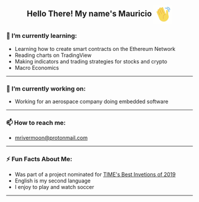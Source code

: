 <h2 align="center">Hello There! My name's Mauricio <img align="center" width="50" height="50" src="https://github.com/rivermoon21/rivermoon21/blob/main/images/waving.gif?raw=true"/> </h2>

<!--
**rivermoon21/rivermoon21** is a ✨ _special_ ✨ repository because its `README.md` (this file) appears on your GitHub profile.
-->

### 🌱 I’m currently learning:
- Learning how to create smart contracts on the Ethereum Network
- Reading charts on TradingView
- Making indicators and trading strategies for stocks and crypto
- Macro Economics
---
### 🔭 I’m currently working on:
- Working for an aerospace company doing embedded software
---
### 📫 How to reach me:
- mrivermoon@protonmail.com
---
### ⚡ Fun Facts About Me:
- Was part of a project nominated for <a href="https://time.com/collection/best-inventions-2019/5733080/lightsail-2/">TIME's Best Invetions of 2019</a>
- English is my second language
- I enjoy to play and watch soccer
---
